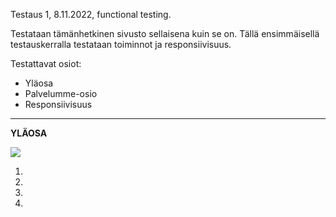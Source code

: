 Testaus 1, 8.11.2022, functional testing.

Testataan tämänhetkinen sivusto sellaisena kuin se on. Tällä ensimmäisellä testauskerralla testataan toiminnot ja responsiivisuus.

Testattavat osiot:
- Yläosa
- Palvelumme-osio
- Responsiivisuus


____________________________________________

**YLÄOSA**

![](https://gitlab.labranet.jamk.fi/AC8393/grafiteam-projekti/-/raw/master/dokumentit/50-Testaushallinta/testauskuvat/grafiteam_testaus_ylaosa.jpg)

1.
2.
3.
4.
